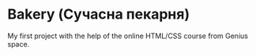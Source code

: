 # Bakery (Сучасна пекарня)
My first project
with the help of the online HTML/CSS course from Genius space.
